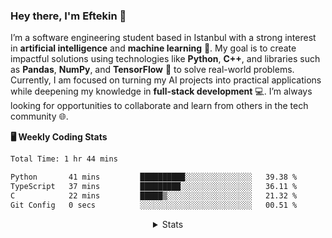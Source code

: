 <!-- About Me -->

### Hey there, I'm Eftekin 👋

<p align="left">
  I’m a software engineering student based in Istanbul with a strong interest in <strong>artificial intelligence</strong> and <strong>machine learning</strong> 🤖. My goal is to create impactful solutions using technologies like <strong>Python</strong>, <strong>C++</strong>, and libraries such as <strong>Pandas</strong>, <strong>NumPy</strong>, and <strong>TensorFlow</strong> 🧠 to solve real-world problems. Currently, I am focused on turning my AI projects into practical applications while deepening my knowledge in <strong>full-stack development</strong> 💻. I’m always looking for opportunities to collaborate and learn from others in the tech community 🌐.
</p>

**🖥️ Weekly Coding Stats**

<!--START_SECTION:waka-->

```txt
Total Time: 1 hr 44 mins

Python       41 mins         ██████████░░░░░░░░░░░░░░░   39.38 %
TypeScript   37 mins         █████████░░░░░░░░░░░░░░░░   36.11 %
C            22 mins         █████▒░░░░░░░░░░░░░░░░░░░   21.32 %
Git Config   0 secs          ░░░░░░░░░░░░░░░░░░░░░░░░░   00.51 %
```

<!--END_SECTION:waka-->

<details align="center">
  <summary>Stats</summary>

  <!-- GitHub Stats -->
  <p align="center">
    <a href="#"><img src="https://github-readme-stats.vercel.app/api?username=eftekin&hide_title=true&hide_rank=true&show_icons=true&include_all_commits=true&count_private=true&disable_animations=false&locale=en&hide_border=true&order=1" height="130" alt="stats graph" /></a>
    <a href="#"><img src="https://github-readme-stats.vercel.app/api/top-langs?username=eftekin&locale=en&hide_title=false&layout=compact&hide=jupyter%20notebook&card_width=320&langs_count=4&hide_border=true&order=2" height="130" alt="languages graph" /></a>
    <a href="#"><img src="https://streak-stats.demolab.com?user=eftekin&locale=en&mode=daily&hide_border=true&border_radius=5&order=3" height="130" alt="streak graph" /></a>
  </p>

  <img src="https://komarev.com/ghpvc/?username=eftekin"/>
</details>
